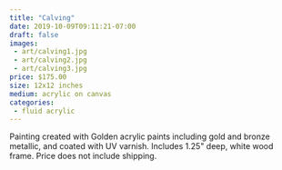 ```yaml
---
title: "Calving"
date: 2019-10-09T09:11:21-07:00
draft: false
images:
 - art/calving1.jpg
 - art/calving2.jpg
 - art/calving3.jpg
price: $175.00
size: 12x12 inches
medium: acrylic on canvas
categories:
 - fluid acrylic
---
```


Painting created with Golden acrylic paints including gold and bronze metallic, and coated with UV varnish. Includes 1.25" deep, white wood frame. Price does not include shipping.
